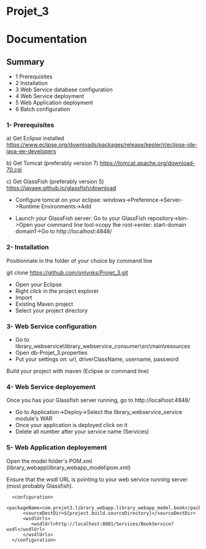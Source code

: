 # Projet_3

# Documentation

## Summary

* 1 Prerequisites
* 2 Installation
* 3 Web Service database configuration
* 4 Web Service deployment
* 5 Web Application deployment
* 6 Batch configuration

### 1- Prerequisites

a) Get Eclipse installed
https://www.eclipse.org/downloads/packages/release/kepler/r/eclipse-ide-java-ee-developers

b) Get Tomcat (preferably version 7)
https://tomcat.apache.org/download-70.cgi

c) Get GlassFish (preferably version 5)
https://javaee.github.io/glassfish/download

* Configure tomcat on your eclipse:
windows->Preference->Server->Runtime Environments->Add

* Launch your GlassFish server:
Go to your GlassFish repository->bin->Open your command line tool->copy the root->enter: start-domain domain1->Go to http://localhost:4848/ 

### 2- Installation

Positionnate in the folder of your choice by command line

git clone https://github.com/onlynks/Projet_3.git

* Open your Eclipse
* Right click in the project explorer
* Import
* Existing Maven project
* Select your project directory



### 3- Web Service configuration

* Go to library_webservice\library_webservice_consumer\src\main\resources
* Open db-Projet_3.properties
* Put your settings on: url, driverClassName, username, password

Build your project with maven (Eclipse or command line)

### 4- Web Service deployement

Once you has your Glassfish server running, go to http://localhost:4848/ 

* Go to Application->Deploy->Select the library_webservice_service module's WAR
* Once your application is deployed click on it
* Delete all number after your service name (Services)

### 5- Web Application deployement

Open the model folder's POM.xml (library_webapp\library_webapp_model\pom.xml)

Ensure that the wsdl URL is pointing to your web service running server (most probably Glassfish).
```
  <configuration>
	  <packageName>com.projet3.library_webapp.library_webapp_model.book</packageName>
	  <sourceDestDir>${project.build.sourceDirectory}</sourceDestDir>
	  <wsdlUrls>
	     <wsdlUrl>http://localhost:8081/Services/BookService?wsdl</wsdlUrl>
	  </wsdlUrls>
  </configuration>
```



